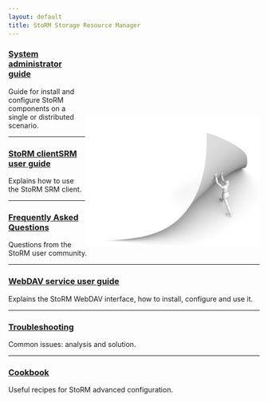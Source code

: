 ```yaml
---
layout: default
title: StoRM Storage Resource Manager
---
```


<img src="assets/images/documentation.jpg" width="350" style="float: right; margin-top: 140px;"/>

### [System administrator guide](sysadmin-guide.html)

Guide for install and configure StoRM components on a single or distributed scenario.

---

### [StoRM clientSRM user guide](clientSRM-guide.html)

Explains how to use the StoRM SRM client.

---

### [Frequently Asked Questions](faq.html)

Questions from the StoRM user community.

---

### [WebDAV service user guide](webdav-guide.html)

Explains the StoRM WebDAV interface, how to install, configure and use it.

---

### [Troubleshooting](troubleshooting.html)

Common issues: analysis and solution.

---

### [Cookbook](cookbook.html)

Useful recipes for StoRM advanced configuration.
